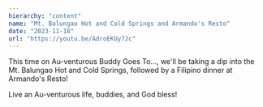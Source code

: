 ```yaml
---
hierarchy: "content"
name: "Mt. Balungao Hot and Cold Springs and Armando's Resto"
date: "2023-11-18"
url: "https://youtu.be/AdroEKUy7Jc"
---
```


This time on Au-venturous Buddy Goes To..., we'll be taking a dip into the Mt. Balungao Hot and Cold Springs, followed by a Filipino dinner at Armando's Resto!

Live an Au-venturous life, buddies, and God bless!
